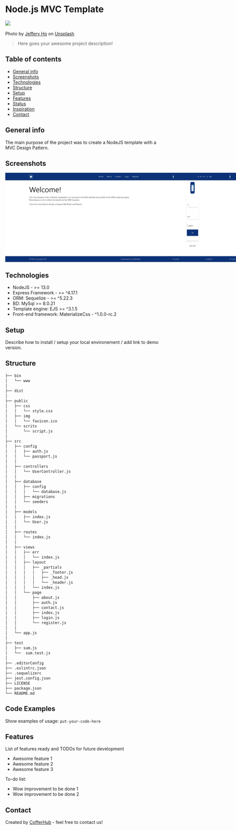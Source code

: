 # Node.js MVC Template

<img src="https://images.unsplash.com/photo-1600051831735-9e0b949949b6?ixlib=rb-1.2.1&ixid=eyJhcHBfaWQiOjEyMDd9&auto=format&fit=crop&w=1267&q=80" width="400px" height="auto" />

<span>Photo by <a href="https://unsplash.com/@jefferyho?utm_source=unsplash&amp;utm_medium=referral&amp;utm_content=creditCopyText">Jeffery Ho</a> on <a href="https://unsplash.com/s/photos/architecture-green?utm_source=unsplash&amp;utm_medium=referral&amp;utm_content=creditCopyText">Unsplash</a></span>

> Here goes your awesome project description!

## Table of contents
* [General info](#general-info)
* [Screenshots](#screenshots)
* [Technologies](#technologies)
* [Structure](#structure)
* [Setup](#setup)
* [Features](#features)
* [Status](#status)
* [Inspiration](#inspiration)
* [Contact](#contact)

## General info

The main purpose of the project was to create a NodeJS template with a MVC Design Pattern.

## Screenshots

<div style="display: flex; justify-content: space-between; align-self: center;">
  <img src="./doc/desktop-1.png" width="900px" />
  <img src="./doc/desktop-2.png" width="180px" />
  <img src="./doc/desktop-3.png" width="180px" />
  <img src="./doc/desktop-4.png" width="180px" />
  <img src="./doc/desktop-5.png" width="180px" />
</div>

## Technologies

* NodeJS - >= 13.0
* Express Framework - >= ^4.17.1
* ORM: Sequelize - >= ^5.22.3
* BD: MySql >= 8.0.21
* Template engine: EJS >= ^3.1.5
* Front-end framework: MaterializeCss - ^1.0.0-rc.2

## Setup

Describe how to install / setup your local environement / add link to demo version.

## Structure

```
├── bin
│   └── www
│
├── dist
│
├── public
│   ├── css
│   │   └── style.css
│   ├── img
│   │   └── favicon.ico
│   └── scrits
│       └── script.js
│
├── src
│   ├── config
│   │   ├── auth.js
│   │   └── passport.js
│   │
│   ├── controllers
│   │   └── UserController.js
│   │
│   ├── database
│   │   ├── config
│   │   │   └── database.js
│   │   ├── migrations
│   │   └── seeders
│   │
│   ├── models
│   │   ├── index.js
│   │   └── User.js
│   │
│   ├── routes
│   │   └── index.js
│   │
│   ├── views
│   │   ├── err
│   │   │   └── index.js
│   │   ├── layout
│   │   │   ├── _partials
│   │   │   │   ├── _footer.js
│   │   │   │   ├── _head.js
│   │   │   │   └── _header.js
│   │   │   └── index.js
│   │   └── page
│   │       ├── about.js
│   │       ├── auth.js
│   │       ├── contact.js
│   │       ├── index.js
│   │       ├── login.js
│   │       └── register.js
│   │
│   └── app.js
│
├── test
│   ├── sum.js
│   └──  sum.test.js
│
├── .editorConfig
├── .eslintrc.json
├── .sequelizerc
├── jest.config.json
├── LICENSE
├── package.json
└── README.md
```

## Code Examples
Show examples of usage:
`put-your-code-here`

## Features
List of features ready and TODOs for future development
* Awesome feature 1
* Awesome feature 2
* Awesome feature 3

To-do list:
* Wow improvement to be done 1
* Wow improvement to be done 2

## Contact
Created by [CofferHub](https://github.com/CofferHub) - feel free to contact us!
